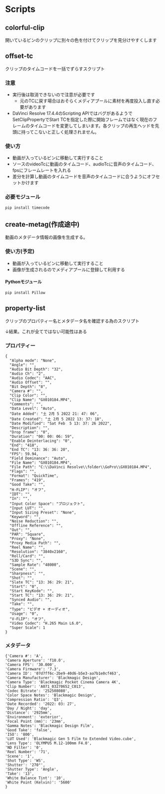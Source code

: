 # Scripts

## colorful-clip

開いているビンのクリップに別々の色を付けてクリップを見分けやすくします

## offset-tc

クリップのタイムコードを一括でずらすスクリプト

### 注意

* 実行後は取消できないので注意が必要です
  * 元のTCに戻す場合はおそらくメディアプールに素材を再度投入し直す必要があります
* DaVinci Resolve 17.4.4のScripting APIではバグがあるようでSetClipPropertyでStart TCを指定した際に開始フレームではなく現在のフレームのタイムコードを変更してしまいます。各クリップの再生ヘッドを先頭に持ってこないと正しく処理されません。

### 使い方

* 動画が入っているビンに移動して実行すること
* ソースのvideoTcに動画のタイムコード、audioTcに音声のタイムコード、fpsにフレームレートを入れる
* 差分を計算し動画のタイムコードを音声のタイムコードに合うようにオフセットかけます

### 必要モジュール

```powershell
pip install timecode
```

## create-metag(作成途中)

動画のメタデータ情報の画像を生成する。

### 使い方(予定)

* 動画が入っているビンに移動して実行すること
* 画像が生成されるのでメディアプールに登録して利用する

####  Pythonモジュール
```powershell
pip install Pillow
```

## property-list

クリップのプロパティー名とメタデータ名を確認する為のスクリプト

↓結果。これが全てではない可能性はある

### プロパティー
```
{
  "Alpha mode": "None",
  "Angle": "",
  "Audio Bit Depth": "32",
  "Audio Ch": "2",
  "Audio Codec": "AAC",
  "Audio Offset": "",
  "Bit Depth": "8",
  "Camera #": "",
  "Clip Color": "",
  "Clip Name": "GX010184.MP4",
  "Comments": "",
  "Data Level": "Auto",
  "Date Added": "土 2月 5 2022 21: 47: 06",
  "Date Created": "土 2月 5 2022 13: 37: 18",
  "Date Modified": "Sat Feb  5 13: 37: 26 2022",
  "Description": "",
  "Drop frame": "0",
  "Duration": "00: 00: 06: 59",
  "Enable Deinterlacing": "0",
  "End": "418",
  "End TC": "13: 36: 36: 20",
  "FPS": 59.94,
  "Field Dominance": "Auto",
  "File Name": "GX010184.MP4",
  "File Path": "C:\\DaVinci Resolve\\folder\\GoPro\\GX010184.MP4",
  "Flags": "",
  "Format": "QuickTime",
  "Frames": "419",
  "Good Take": "",
  "H-FLIP": "オフ",
  "IDT": "",
  "In": "",
  "Input Color Space": "プロジェクト",
  "Input LUT": "",
  "Input Sizing Preset": "None",
  "Keyword": "",
  "Noise Reduction": "",
  "Offline Reference": "",
  "Out": "",
  "PAR": "Square",
  "Proxy": "None",
  "Proxy Media Path": "",
  "Reel Name": "",
  "Resolution": "3840x2160",
  "Roll/Card": "",
  "S3D Sync": "",
  "Sample Rate": "48000",
  "Scene": "",
  "Sharpness": "",
  "Shot": "",
  "Slate TC": "13: 36: 29: 21",
  "Start": "0",
  "Start KeyKode": "",
  "Start TC": "13: 36: 29: 21",
  "Synced Audio": "",
  "Take": "",
  "Type": "ビデオ + オーディオ",
  "Usage": "0",
  "V-FLIP": "オフ",
  "Video Codec": "H.265 Main L6.0",
  "Super Scale": 1
}
```
### メタデータ
```
{'Camera #': 'A',
'Camera Aperture': 'f10.0',
'Camera FPS': '30.000',
'Camera Firmware': '7.3',
'Camera ID': '07d7ff6c-2be9-40d6-b5e3-aa7b1e0cf463',
'Camera Manufacturer': 'Blackmagic Design',
'Camera Type': 'Blackmagic Pocket Cinema Camera 4K',
'Clip Number': 'A071_03270652_C013',
'Codec Bitrate': '252508080',
'Color Space Notes': 'Blackmagic Design',
'Compression Ratio': 'Q3',
'Date Recorded': '2022: 03: 27',
'Day / Night': 'day',
'Distance': '2925mm',
'Environment': 'exterior',
'Focal Point (mm)': '23mm',
'Gamma Notes': 'Blackmagic Design Film',
'Good Take': 'false',
'ISO': '800',
'LUT Used': 'Blackmagic Gen 5 Film to Extended Video.cube',
'Lens Type': 'OLYMPUS M.12-100mm F4.0',
'ND Filter': '0',
'Reel Number': '71',
'Scene': '1',
'Shot Type': 'WS',
'Shutter': '270°',
'Shutter Type': 'Angle',
'Take': '13',
'White Balance Tint': '10',
'White Point (Kelvin)': '5600'
}
```